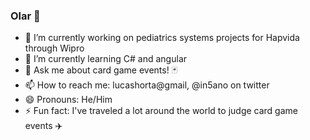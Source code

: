 ### Olar 👋

- 🔭 I’m currently working on pediatrics systems projects for Hapvida through Wipro
- 🌱 I’m currently learning C# and angular
- 💬 Ask me about card game events! 🃏
- 📫 How to reach me: lucashorta@gmail, @in5ano on twitter
- 😄 Pronouns: He/Him
- ⚡ Fun fact: I've traveled a lot around the world to judge card game events ✈️

